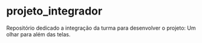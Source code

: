 # projeto_integrador
Repositório dedicado a integração da turma para desenvolver o projeto: Um olhar para além das telas.
